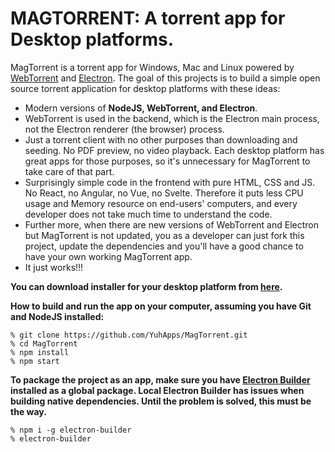 # MAGTORRENT: A torrent app for Desktop platforms.

MagTorrent is a torrent app for Windows, Mac and Linux powered by [WebTorrent](https://github.com/webtorrent/webtorrent) and [Electron](https://github.com/electron/electron). The goal of this projects is to build a simple open source torrent application for desktop platforms with these ideas:

* Modern versions of **NodeJS, WebTorrent, and Electron**.
* WebTorrent is used in the backend, which is the Electron main process, not the Electron renderer (the browser) process.
* Just a torrent client with no other purposes than downloading and seeding. No PDF preview, no video playback. Each desktop platform has great apps for those purposes, so it's unnecessary for MagTorrent to take care of that part.
* Surprisingly simple code in the frontend with pure HTML, CSS and JS. No React, no Angular, no Vue, no Svelte. Therefore it puts less CPU usage and Memory resource on end-users' computers, and every developer does not take much time to understand the code.
* Further more, when there are new versions of WebTorrent and Electron but MagTorrent is not updated, you as a developer can just fork this project, update the dependencies and you'll have a good chance to have your own working MagTorrent app.
* It just works!!!

**You can download installer for your desktop platform from [here](https://github.com/YuhApps/MagTorrent/releases).**

**How to build and run the app on your computer, assuming you have Git and NodeJS installed:**

```
% git clone https://github.com/YuhApps/MagTorrent.git
% cd MagTorrent
% npm install
% npm start
```

**To package the project as an app, make sure you have [Electron Builder](https://electron.build) installed as a global package. Local Electron Builder has issues when building native dependencies. Until the problem is solved, this must be the way.**
```
% npm i -g electron-builder
% electron-builder
```